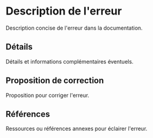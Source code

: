 # Description de l'erreur

Description concise de l'erreur dans la documentation.

## Détails

Détails et informations complémentaires éventuels.

## Proposition de correction

Proposition pour corriger l'erreur.

## Références

Ressources ou références annexes pour éclairer l'erreur.
